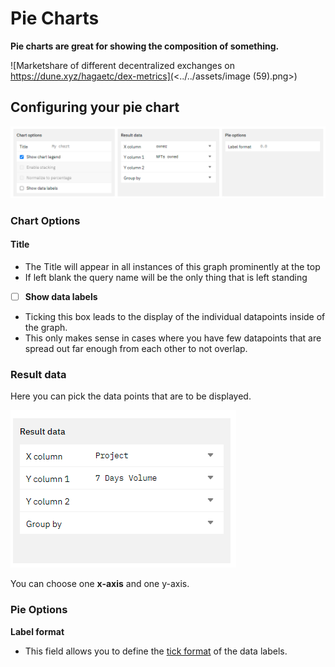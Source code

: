 # Pie Charts

**Pie charts are great for showing the composition of something.**

![Marketshare of different decentralized exchanges on https://dune.xyz/hagaetc/dex-metrics](<../../assets/image (59).png>)

## Configuring your pie chart

![](<../../assets/image (31).png>)

### Chart Options

#### Title

* The Title will appear in all instances of this graph prominently at the top
* If left blank the query name will be the only thing that is left standing

<!---->

* [ ] **Show data labels**

<!---->

* Ticking this box leads to the display of the individual datapoints inside of the graph.
* This only makes sense in cases where you have few datapoints that are spread out far enough from each other to not overlap.

### Result data

Here you can pick the data points that are to be displayed.

![The configuration for the chart above](<../../assets/image (2).png>)

You can choose one **x-axis** and one y-axis.

### Pie Options

**Label format**

* This field allows you to define the [tick format](https://docs.dune.xyz/duneapp/visualizations#tick-formats) of the data labels.
